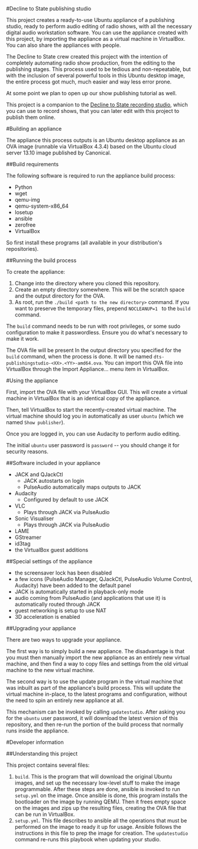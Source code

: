 #Decline to State publishing studio

This project creates a ready-to-use Ubuntu appliance of a publishing studio, ready to perform audio editing of radio shows, with all the necessary digital audio workstation software.
You can use the appliance created with this project, by importing the appliance as a virtual machine in VirtualBox.  You can also share the appliances with people.

The Decline to State crew created this project with the intention of completely automating radio show production, from the editing to the publishing stages.
This process used to be tedious and non-repeatable, but with the inclusion of several powerful tools in this Ubuntu desktop image, the entire process got much, much easier and way less error prone.

At some point we plan to open up our show publishing tutorial as well.

This project is a companion to the
[Decline to State recording studio](https://github.com/Rudd-O/dts-recordingstudio),
which you can use to record shows, that you can later edit with this project to publish them online.

#Building an appliance

The appliance this process outputs is an Ubuntu desktop appliance as an OVA image (runnable via VirtualBox 4.3.4) based on the Ubuntu cloud server 13.10 image published by Canonical.

##Build requirements

The following software is required to run the appliance build process:

- Python
- wget
- qemu-img
- qemu-system-x86_64
- losetup
- ansible
- zerofree
- VirtualBox

So first install these programs (all available in your distribution's repositories).

##Running the build process

To create the appliance:

1. Change into the directory where you cloned this repository.
2. Create an empty directory somewhere.  This will be the scratch space and the output directory for the OVA.
3. As root, run the `./build <path to the new directory>` command.  If you want to preserve the temporary files, prepend `NOCLEANUP=1 ` to the `build` command.

The `build` command needs to be run with root privileges, or some sudo configuration to make it passwordless.  Ensure you do what's necessary to make it work.

The OVA file will be present In the output directory you specified for the `build` command, when the process is done.  It will be named `dts-publishingstudio-<XX>.<YY>-amd64.ova`.
You can import this OVA file into VirtualBox through the Import Appliance... menu item in VirtualBox.

#Using the appliance

First, import the OVA file with your VirtualBox GUI.  This will create a virtual machine in VirtualBox that is an identical copy of the appliance.

Then, tell VirtualBox to start the recently-created virtual machine.  The virtual machine should log you in automatically as user `ubuntu` (which we named `Show publisher`).

Once you are logged in, you can use Audacity to perform audio editing.

The initial `ubuntu` user password is `password` -- you should change it for security reasons.

##Software included in your appliance

- JACK and QJackCtl
  - JACK autostarts on login
  - PulseAudio automatically maps outputs to JACK
- Audacity
  - Configured by default to use JACK
- VLC
  - Plays through JACK via PulseAudio
- Sonic Visualiser
  - Plays through JACK via PulseAudio
- LAME
- GStreamer
- id3tag
- the VirtualBox guest additions

##Special settings of the appliance

- the screensaver lock has been disabled
- a few icons (PulseAudio Manager, QJackCtl, PulseAudio Volume Control, Audacity) have been added to the default panel
- JACK is automatically started in playback-only mode
- audio coming from PulseAudio (and applications that use it) is automatically routed through JACK
- guest networking is setup to use NAT
- 3D acceleration is enabled

##Upgrading your appliance

There are two ways to upgrade your appliance.

The first way is to simply build a new appliance.
The disadvantage is that you must then manually import the new appliance as an entirely new virtual machine, and then find a way to copy files and settings from the old virtual machine to the new virtual machine.

The second way is to use the update program in the virtual machine that was inbuilt as part of the appliance's build process.  This will update the virtual machine in-place, to the latest programs and configuration, without the need to spin an entirely new appliance at all.

This mechanism can be invoked by calling `updatestudio`.  After asking you for the `ubuntu` user password, it will download the latest version of this repository, and then re-run the portion of the build process that normally runs inside the appliance.

#Developer information

##Understanding this project

This project contains several files:

1. `build`.  This is the program that will download the original Ubuntu images, and set up the necessary low-level stuff to make the image programmable.  After these steps are done, ansible is invoked to run `setup.yml` on the image.  Once ansible is done, this program installs the bootloader on the image by running QEMU.  Then it frees empty space on the images and zips up the resulting files, creating the OVA file that can be run in VirtualBox.
2. `setup.yml`.  This file describes to ansible all the operations that must be performed on the image to ready it up for usage.  Ansible follows the instructions in this file to prep the image for creation.  The `updatestudio` command re-runs this playbook when updating your studio.
